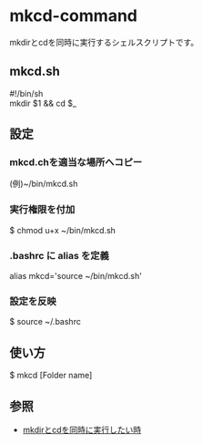 # mkcd-command

mkdirとcdを同時に実行するシェルスクリプトです。

## mkcd.sh

  #!/bin/sh  
  mkdir $1 && cd $_

## 設定

### mkcd.chを適当な場所へコピー

  (例)~/bin/mkcd.sh

### 実行権限を付加

  $ chmod u+x ~/bin/mkcd.sh

### .bashrc に alias を定義

  alias mkcd='source ~/bin/mkcd.sh'

### 設定を反映

  $ source ~/.bashrc
  
## 使い方

  $ mkcd [Folder name]

## 参照

- [mkdirとcdを同時に実行したい時](https://blog.tstylestudio.com/2013/06/26/mkdir%e3%81%a8cd%e3%82%92%e5%90%8c%e6%99%82%e3%81%ab%e5%ae%9f%e8%a1%8c%e3%81%97%e3%81%9f%e3%81%84%e6%99%82/)
